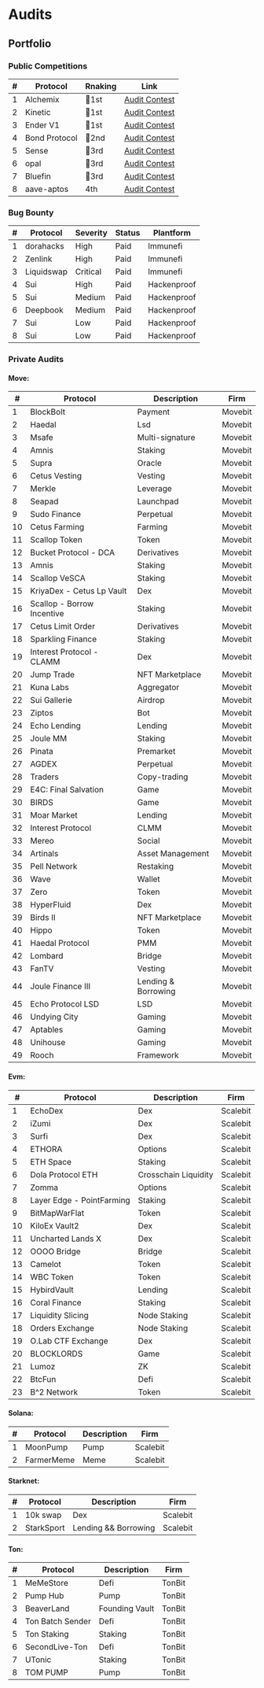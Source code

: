# Audits

## Portfolio

### Public Competitions
  |#|Protocol|Rnaking|Link|
  |---|---|----|----|
  |1|Alchemix|🥇1st|[Audit Contest](https://audits.sherlock.xyz/contests/273/report)|
  |2|Kinetic|🥇1st|[Audit Contest](https://hackenproof.com/audit-programs/kinetic-audit-contest?tab=hackers)|
  |3|Ender V1|🥇1st|[Audit Contest](https://app.secure3.io/zh/16a8f0eebf?tab=detail)|
  |4|Bond Protocol|🥈2nd|[Audit Contest](https://audits.sherlock.xyz/contests/53/report)|
  |5|Sense|🥉3rd|[Audit Contest](https://audits.sherlock.xyz/contests/58/report)|
  |6|opal|🥉3rd|[Audit Contest](https://cantina.xyz/code/28425672-ce54-4c66-b188-c4d5650d6790/overview/leaderboard)|
  |7|Bluefin|🥉3rd|[Audit Contest](https://hackenproof.com/audit-programs/bluefin-audit-contest?tab=hackers)|
  |8|aave-aptos|4th|[Audit Contest](https://cantina.xyz/code/ad445d42-9d39-4bcf-becb-0c6c8689b767/overview/leaderboard)|


### Bug Bounty
  |#|Protocol|Severity|Status|Plantform|
   |---|---|----|----|----|
  |1|dorahacks|High|Paid|Immunefi|
  |2|Zenlink|High|Paid|Immunefi|
  |3|Liquidswap|Critical|Paid|Immunefi|
  |4|Sui|High|Paid|Hackenproof|
  |5|Sui|Medium|Paid|Hackenproof|
  |6|Deepbook|Medium|Paid|Hackenproof|
  |7|Sui|Low|Paid|Hackenproof|
  |8|Sui|Low|Paid|Hackenproof|

### Private Audits

  #### Move:
  |#|Protocol|Description|Firm|
  |---|---|----|----|
  |1|BlockBolt|Payment|Movebit|
  |2|Haedal|Lsd|Movebit|
  |3|Msafe|Multi-signature|Movebit|
  |4|Amnis|Staking|Movebit|
  |5|Supra|Oracle|Movebit|
  |6|Cetus Vesting|Vesting|Movebit|
  |7|Merkle|Leverage|Movebit|
  |8|Seapad|Launchpad|Movebit|
  |9|Sudo Finance|Perpetual|Movebit|
  |10|Cetus Farming|Farming|Movebit|
  |11|Scallop Token|Token|Movebit|  
  |12|Bucket Protocol - DCA|Derivatives|Movebit|  
  |13|Amnis|Staking|Movebit| 
  |14|Scallop VeSCA|Staking|Movebit| 
  |15|KriyaDex - Cetus Lp Vault|Dex|Movebit|   
  |16|Scallop - Borrow Incentive|Staking|Movebit|   
  |17|Cetus Limit Order|Derivatives|Movebit|  
  |18|Sparkling Finance|Staking|Movebit| 
  |19|Interest Protocol - CLAMM|Dex|Movebit|
  |20|Jump Trade|NFT Marketplace|Movebit| 
  |21|Kuna Labs|Aggregator|Movebit|
  |22|Sui Gallerie|Airdrop|Movebit|
  |23|Ziptos|Bot|Movebit| 
  |24|Echo Lending|Lending|Movebit| 
  |25|Joule MM|Staking|Movebit| 
  |26|Pinata|Premarket|Movebit|
  |27|AGDEX|Perpetual|Movebit|
  |28|Traders|Copy-trading|Movebit| 
  |29|E4C: Final Salvation|Game|Movebit| 
  |30|BIRDS|Game|Movebit|
  |31|Moar Market|Lending|Movebit|
  |32|Interest Protocol|CLMM|Movebit|
  |33|Mereo|Social|Movebit|
  |34|Artinals|Asset Management|Movebit|
  |35|Pell Network|Restaking|Movebit|
  |36|Wave|Wallet|Movebit|
  |37|Zero|Token|Movebit|
  |38|HyperFluid|Dex|Movebit|
  |39|Birds II|NFT Marketplace|Movebit|
  |40|Hippo|Token|Movebit|
  |41|Haedal Protocol|PMM|Movebit|
  |42|Lombard|Bridge|Movebit|
  |43|FanTV|Vesting|Movebit|
  |44|Joule Finance III|Lending & Borrowing|Movebit|
  |45|Echo Protocol LSD|LSD|Movebit|
  |46|Undying City|Gaming|Movebit|
  |47|Aptables|Gaming|Movebit|
  |48|Unihouse|Gaming|Movebit|
  |49|Rooch|Framework|Movebit|
  #### Evm:
  |#|Protocol|Description|Firm|
  |---|---|----|----|
  |1|EchoDex|Dex|Scalebit|
  |2|iZumi|Dex|Scalebit|
  |3|Surfi|Dex|Scalebit|
  |4|ETHORA|Options|Scalebit|
  |5|ETH Space|Staking|Scalebit|
  |6|Dola Protocol ETH|Crosschain Liquidity|Scalebit|
  |7|Zomma|Options|Scalebit|
  |8|Layer Edge - PointFarming|Staking|Scalebit| 
  |9|BitMapWarFlat|Token|Scalebit| 
  |10|KiloEx Vault2|Dex|Scalebit| 
  |11|Uncharted Lands X|Dex|Scalebit|
  |12|OOOO Bridge|Bridge|Scalebit| 
  |13|Camelot|Token|Scalebit|   
  |14|WBC Token|Token|Scalebit|
  |15|HybirdVault|Lending|Scalebit|
  |16|Coral Finance|Staking|Scalebit|  
  |17|Liquidity Slicing|Node Staking|Scalebit|    
  |18|Orders Exchange|Node Staking|Scalebit|
  |19|O.Lab CTF Exchange|Dex|Scalebit|
  |20|BLOCKLORDS|Game|Scalebit|
  |21|Lumoz|ZK|Scalebit|
  |22|BtcFun|Defi|Scalebit|
  |23|B^2 Network|Token|Scalebit|
  
  #### Solana:
  |#|Protocol|Description|Firm|
  |---|---|----|----|
  |1|MoonPump|Pump|Scalebit|
  |2|FarmerMeme|Meme|Scalebit|

  #### Starknet:
  |#|Protocol|Description|Firm|
  |---|---|----|----|
  |1|10k swap|Dex|Scalebit|
  |2|StarkSport|Lending && Borrowing|Scalebit|

  #### Ton:
  |#|Protocol|Description|Firm|
  |---|---|----|----|
  |1|MeMeStore|Defi|TonBit|
  |2|Pump Hub|Pump|TonBit|
  |3|BeaverLand|Founding Vault|TonBit|
  |4|Ton Batch Sender|Defi|TonBit|
  |5|Ton Staking|Staking|TonBit|
  |6|SecondLive-Ton|Defi|TonBit|
  |7|UTonic|Staking|TonBit|
  |8|TOM PUMP|Pump|TonBit|
